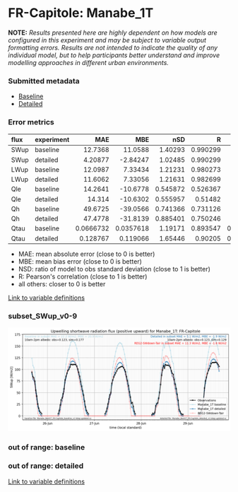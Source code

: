# FR-Capitole: Manabe_1T

**NOTE:** *Results presented here are highly dependent on how models are configured in this experiment and may be subject to variable output formatting errors. Results are not intended to indicate the quality of any individual model, but to help participants better understand and improve modelling approaches in different urban environments.*

### Submitted metadata

- [Baseline](Manabe_1T_FR-Capitole_baseline_attrs.md)
- [Detailed](Manabe_1T_FR-Capitole_detailed_attrs.md)

### Error metrics

| flux   | experiment   |        MAE |         MBE |      nSD |        R |         5th |      95th |      RMSE |    cRMSE |       AMBE |     1-nSD |        1-R |   nSkewness |   nKurtosis |   Overlap |
|:-------|:-------------|-----------:|------------:|---------:|---------:|------------:|----------:|----------:|---------:|-----------:|----------:|-----------:|------------:|------------:|----------:|
| SWup   | baseline     | 12.7368    |  11.0588    | 1.40293  | 0.990299 |  2.60011    | 40.0584   | 18.2922   | 0.435399 | 11.0588    | 0.402933  | 0.00970059 |   0.13836   |    0.239241 | 0.171227  |
| SWup   | detailed     |  4.20877   |  -2.84247   | 1.02485  | 0.990299 |  2.71784    |  1.01234  |  5.57127  | 0.143182 |  2.84247   | 0.0248542 | 0.00970059 |   0.13836   |    0.239241 | 0.1395    |
| LWup   | baseline     | 12.0987    |   7.33434   | 1.21231  | 0.980273 |  5.13022    | 30.2045   | 17.6362   | 0.304802 |  7.33434   | 0.212306  | 0.0197268  |   0.0559953 |    0.140772 | 0.0898553 |
| LWup   | detailed     | 11.6062    |   7.33056   | 1.21631  | 0.982699 |  4.96002    | 31.0522   | 17.3154   | 0.298119 |  7.33056   | 0.216305  | 0.0173011  |   0.100925  |    0.580601 | 0.085046  |
| Qle    | baseline     | 14.2641    | -10.6778    | 0.545872 | 0.526367 |  5.80891    | 27.8159   | 20.5533   | 0.850481 | 10.6778    | 0.454129  | 0.473633   |   1.38969   |    2.57803  | 0.514695  |
| Qle    | detailed     | 14.314     | -10.6302    | 0.555957 | 0.51482  |  5.79384    | 27.4733   | 20.6667   | 0.858285 | 10.6302    | 0.444044  | 0.48518    |   1.46747   |    2.91543  | 0.496431  |
| Qh     | baseline     | 49.6725    | -39.0566    | 0.741366 | 0.731126 | 10.9402     | 79.8224   | 68.343    | 0.682319 | 39.0566    | 0.258634  | 0.268874   |   0.225634  |    0.729541 | 0.347362  |
| Qh     | detailed     | 47.4778    | -31.8139    | 0.885401 | 0.750246 | 13.8368     | 43.9865   | 63.9439   | 0.674831 | 31.8139    | 0.114599  | 0.249754   |   0.208696  |    0.623542 | 0.319496  |
| Qtau   | baseline     |  0.0666732 |   0.0357618 | 1.19171  | 0.893547 |  0.00888532 |  0.108799 |  0.103444 | 0.538958 |  0.0357618 | 0.191714  | 0.106453   |   0.08782   |    0.219886 | 0.0770106 |
| Qtau   | detailed     |  0.128767  |   0.119066  | 1.65446  | 0.90205  |  0.00402529 |  0.35738  |  0.196423 | 0.867425 |  0.119066  | 0.65446   | 0.0979502  |   0.0698247 |    0.179876 | 0.192687  |

 - MAE: mean absolute error (close to 0 is better)
 - MBE: mean bias error (close to 0 is better)
 - NSD: ratio of model to obs standard deviation (close to 1 is better)
 - R: Pearson's correlation (close to 1 is better)
 - all others: closer to 0 is better

[Link to variable definitions](../modelattrs/variable_definitions.md)

### <a name="subset_swup_v0-9"></a>subset_SWup_v0-9
[![Manabe_1T_FR-Capitole_subset_SWup_v0-9.png](Manabe_1T_FR-Capitole_subset_SWup_v0-9.png)](Manabe_1T_FR-Capitole_subset_SWup_v0-9.png)

### out of range: baseline


### out of range: detailed



[Link to variable definitions](../modelattrs/variable_definitions.md)

